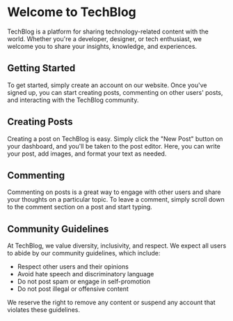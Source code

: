 <head>
  <title>TechBlog</title>
</head>
<body>
  <h1>Welcome to TechBlog</h1>
  <p>TechBlog is a platform for sharing technology-related content with the world. Whether you're a developer, designer, or tech enthusiast, we welcome you to share your insights, knowledge, and experiences.</p>
  <h2>Getting Started</h2>
  <p>To get started, simply create an account on our website. Once you've signed up, you can start creating posts, commenting on other users' posts, and interacting with the TechBlog community.</p>
  <h2>Creating Posts</h2>
  <p>Creating a post on TechBlog is easy. Simply click the "New Post" button on your dashboard, and you'll be taken to the post editor. Here, you can write your post, add images, and format your text as needed.</p>
  <h2>Commenting</h2>
  <p>Commenting on posts is a great way to engage with other users and share your thoughts on a particular topic. To leave a comment, simply scroll down to the comment section on a post and start typing.</p>
  <h2>Community Guidelines</h2>
  <p>At TechBlog, we value diversity, inclusivity, and respect. We expect all users to abide by our community guidelines, which include:</p>
  <ul>
    <li>Respect other users and their opinions</li>
    <li>Avoid hate speech and discriminatory language</li>
    <li>Do not post spam or engage in self-promotion</li>
    <li>Do not post illegal or offensive content</li>
  </ul>
  <p>We reserve the right to remove any content or suspend any account that violates these guidelines.</p>

